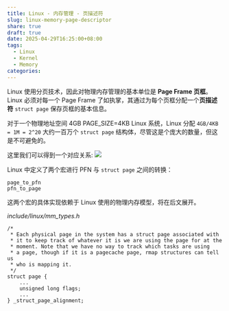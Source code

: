 ```yaml
---
title: Linux - 内存管理 - 页描述符
slug: linux-memory-page-descriptor
share: true
draft: true
date: 2025-04-29T16:25:00+08:00
tags:
  - Linux
  - Kernel
  - Memory
categories:
---
```


Linux 使用分页技术，因此对物理内存管理的基本单位是 **Page Frame 页框**。Linux 必须对每一个 Page Frame 了如执掌，其通过为每个页框分配一个**页描述符** `struct page` 保存页框的基本信息。

对于一个物理地址空间 4GB PAGE_SIZE=4KB Linux 系统，Linux 分配 `4GB/4KB = 1M = 2^20` 大约一百万个 `struct page` 结构体，尽管这是个庞大的数量，但这是不可避免的。

这里我们可以得到一个对应关系:
![](https://img.jaxwang28.top/2025/04/b5b82570c1935e7949d19886729d2a67.png)

Linux 中定义了两个宏进行 PFN 与 `struct page` 之间的转换：
```
page_to_pfn
pfn_to_page
```

这两个宏的具体实现依赖于 Linux 使用的物理内存模型，将在后文展开。

*include/linux/mm_types.h*
```
/*
 * Each physical page in the system has a struct page associated with
 * it to keep track of whatever it is we are using the page for at the
 * moment. Note that we have no way to track which tasks are using
 * a page, though if it is a pagecache page, rmap structures can tell us
 * who is mapping it.
 */
struct page {
    ...
    unsigned long flags;
    ...	
} _struct_page_alignment;
```


